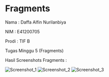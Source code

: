 # Fragments
Nama : Daffa Alfin Nurilanbiya

NIM : E41200705

Prodi : TIF B

Tugas Minggu 5 (Fragments)

Hasil Screenshots Fragments :

![Screenshot_1](https://user-images.githubusercontent.com/75287752/137140912-858c5d89-55b8-44b8-a95b-d505eab4b4d4.png)
![Screenshot_2](https://user-images.githubusercontent.com/75287752/137140920-a4b1e723-bff0-4758-b097-ac164a05cf93.png)
![Screenshot_3](https://user-images.githubusercontent.com/75287752/137140925-253cb9f1-0feb-4100-a5ab-6d8d735bca64.png)
